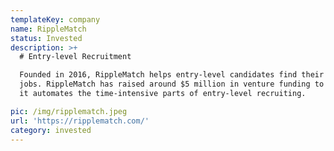 ```yaml
---
templateKey: company
name: RippleMatch
status: Invested
description: >+
  # Entry-level Recruitment

  Founded in 2016, RippleMatch helps entry-level candidates find their dream
  jobs. RippleMatch has raised around $5 million in venture funding to date as
  it automates the time-intensive parts of entry-level recruiting.

pic: /img/ripplematch.jpeg
url: 'https://ripplematch.com/'
category: invested
---
```


